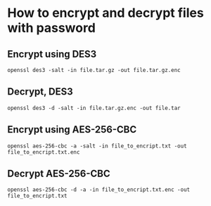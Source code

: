 # How to encrypt and decrypt files with password

## Encrypt using DES3
```
openssl des3 -salt -in file.tar.gz -out file.tar.gz.enc
```

## Decrypt, DES3
```
openssl des3 -d -salt -in file.tar.gz.enc -out file.tar
```


## Encrypt using AES-256-CBC

```
openssl aes-256-cbc -a -salt -in file_to_encript.txt -out file_to_encript.txt.enc
```

## Decrypt AES-256-CBC

```
openssl aes-256-cbc -d -a -in file_to_encript.txt.enc -out file_to_encript.txt
```
